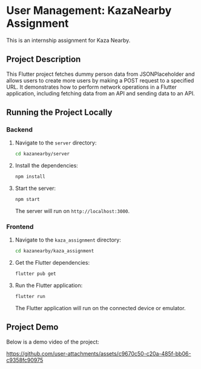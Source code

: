 # User Management: KazaNearby Assignment

This is an internship assignment for Kaza Nearby.

## Project Description

This Flutter project fetches dummy person data from JSONPlaceholder and allows users to create more users by making a POST request to a specified URL. It demonstrates how to perform network operations in a Flutter application, including fetching data from an API and sending data to an API.

## Running the Project Locally

### Backend

1. Navigate to the `server` directory:
   ```sh
   cd kazanearby/server
   ```

2. Install the dependencies:
   ```sh
   npm install
   ```

3. Start the server:
   ```sh
   npm start
   ```

   The server will run on `http://localhost:3000`.

### Frontend

1. Navigate to the `kaza_assignment` directory:
   ```sh
   cd kazanearby/kaza_assignment
   ```

2. Get the Flutter dependencies:
   ```sh
   flutter pub get
   ```

3. Run the Flutter application:
   ```sh
   flutter run
   ```

   The Flutter application will run on the connected device or emulator.

## Project Demo

Below is a demo video of the project:

https://github.com/user-attachments/assets/c9670c50-c20a-485f-bb06-c9358fc90975
